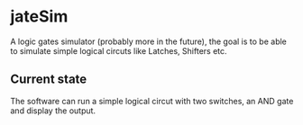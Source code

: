 # jateSim

A logic gates simulator (probably more in the future), the goal is to be able to simulate simple logical circuts like Latches, Shifters etc.

## Current state

The software can run a simple logical circut with two switches, an AND gate and display the output.
